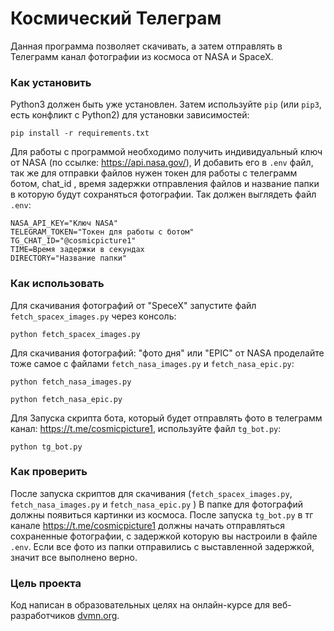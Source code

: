 # Космический Телеграм

Данная программа позволяет скачивать, а затем отправлять в Телеграмм канал фотографии из космоса от NASA и SpaceX.

### Как установить

Python3 должен быть уже установлен. 
Затем используйте `pip` (или `pip3`, есть конфликт с Python2) для установки зависимостей:
```
pip install -r requirements.txt
```
Для работы с программой необходимо получить индивидуальный ключ от NASA (по ссылке: https://api.nasa.gov/), И добавить его в `.env` файл, 
так же для отправки файлов нужен токен для работы с телеграмм ботом, chat_id , время задержки отправления файлов и название папки в которую будут сохраняться фотографии.
Так должен выглядеть файл `.env`:
```
NASA_API_KEY="Ключ NASA"
TELEGRAM_TOKEN="Токен для работы с ботом"
TG_CHAT_ID="@cosmicpicture1"
TIME=Время задержки в секундах
DIRECTORY="Название папки"
```

### Как использовать 
Для скачивания фотографий от "SpeсeX" запустите файл `fetch_spacex_images.py` через консоль:
```
python fetch_spacex_images.py
```
Для скачивания фотографий: "фото дня" или "EPIC" от NASA проделайте тоже самое с файлами `fetch_nasa_images.py` и `fetch_nasa_epic.py`:
```
python fetch_nasa_images.py
```
```
python fetch_nasa_epic.py
```

Для Запуска скрипта бота, который будет отправлять фото в телеграмм канал: https://t.me/cosmicpicture1, используйте файл `tg_bot.py`:
```
python tg_bot.py
```
### Как проверить
После запуска скриптов для скачивания (`fetch_spacex_images.py`, `fetch_nasa_images.py` и `fetch_nasa_epic.py` ) В папке для фотографий должны появиться картинки из космоса.
После запуска `tg_bot.py` в тг канале https://t.me/cosmicpicture1 должны начать отправляться сохраненные фотографии, с задержкой которую вы настроили в файле `.env`.
Если все фото из папки отправились с выставленной задержкой, значит все выполнено верно.

### Цель проекта

Код написан в образовательных целях на онлайн-курсе для веб-разработчиков [dvmn.org](https://dvmn.org/).
